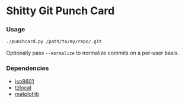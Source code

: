 # Shitty Git Punch Card

### Usage
```bash
./punchcard.py /path/to/my/repo/.git
```

Optionally pass `--normalize` to normalize commits on a per-user basis.

### Dependencies
* [iso8601](https://pypi.python.org/pypi/iso8601)
* [tzlocal](https://pypi.python.org/pypi/tzlocal)
* [matplotlib](https://pypi.python.org/pypi/matplotlib)
